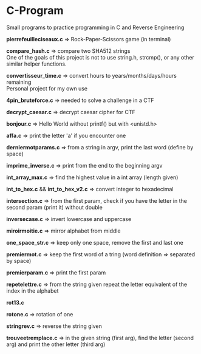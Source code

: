 # C-Program

Small programs to practice programming in C and Reverse Engineering

**pierrefeuilleciseaux.c** => Rock-Paper-Scissors game (in terminal)

**compare_hash.c** => compare two SHA512 strings    
One of the goals of this project is not to use string.h, strcmp(), or any other similar helper functions.

**convertisseur_time.c** => convert hours to years/months/days/hours remaining      
Personal project for my own use

**4pin_bruteforce.c** => needed to solve a challenge in a CTF

**decrypt_caesar.c** => decrypt caesar cipher for CTF

**bonjour.c** => Hello World without printf() but with <unistd.h>

**affa.c** => print the letter 'a' if you encounter one

**derniermotparams.c** => from a string in argv, print the last word (define by space)

**imprime_inverse.c** => print from the end to the beginning argv

**int_array_max.c** => find the highest value in a int array (length given)

**int_to_hex.c** && **int_to_hex_v2.c** => convert integer to hexadecimal

**intersection.c** => from the first param, check if you have the letter in the second param (print it) without double

**inversecase.c** => invert lowercase and uppercase

**miroirmoitie.c** => mirror alphabet from middle

**one_space_str.c** => keep only one space, remove the first and last one 

**premiermot.c** => keep the  first word of a tring (word definition => separated by space)

**premierparam.c** => print the first param 

**repetelettre.c** => from the string given repeat the letter equivalent of the index in the alphabet

**rot13.c**

**rotone.c** => rotation of one 

**stringrev.c** => reverse the string given 

**trouveetremplace.c** => in the given string (first arg), find the letter (second arg) and print the other letter (third arg)
